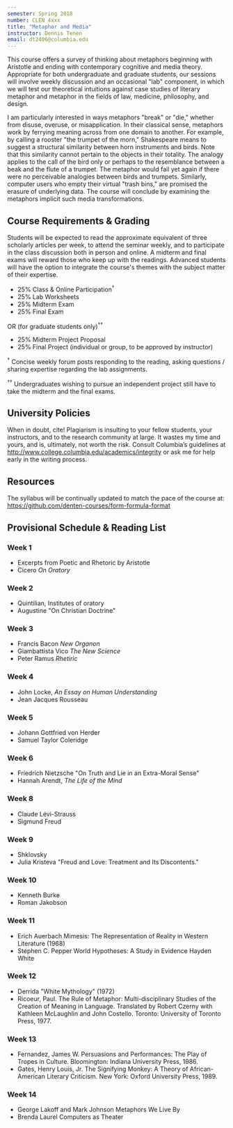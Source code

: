 ```yaml
---
semester: Spring 2018
number: CLEN 4xxx
title: "Metaphor and Media"
instructor: Dennis Tenen
email: dt2406@columbia.edu
---
```


This course offers a survey of thinking about metaphors beginning with
Aristotle and ending with contemporary cognitive and media theory. Appropriate
for both undergraduate and graduate students, our sessions will involve weekly
discussion and an occasional "lab" component, in which we will test our
theoretical intuitions against case studies of literary metaphor and metaphor
in the fields of law, medicine, philosophy, and design.

I am particularly interested in ways metaphors "break" or "die," whether from
disuse, overuse, or misapplication. In their classical sense, metaphors work
by ferrying meaning across from one domain to another. For example, by calling
a rooster "the trumpet of the morn," Shakespeare means to suggest a structural
similarity between horn instruments and birds. Note that this similarity
cannot pertain to the objects in their totality. The analogy applies to the
call of the bird only or perhaps to the resemblance between a beak and the
flute of a trumpet. The metaphor would fail yet again if there were no
perceivable analogies between birds and trumpets. Similarly, computer users
who empty their virtual "trash bins," are promised the erasure of underlying
data. The course will conclude by examining the metaphors implicit such media
transformations.

## Course Requirements & Grading

Students will be expected to read the approximate equivalent of three
scholarly articles per week, to attend the seminar weekly, and to participate
in the class discussion both in person and online. A midterm and final exams
will reward those who keep up with the readings. Advanced students will have
the option to integrate the course's themes with the subject matter of their
expertise.

- 25%     Class & Online Participation<sup>†</sup>
- 25%     Lab Worksheets
- 25%     Midterm Exam
- 25%     Final Exam

OR (for graduate students only)<sup>††</sup>

- 25%     Midterm Project Proposal
- 25%     Final Project (individual or group, to be approved by instructor)

<sup>†</sup> Concise weekly forum posts responding to the reading, asking
questions / sharing expertise regarding the lab assignments.

<sup>††</sup> Undergraduates wishing to pursue an independent project still
have to take the midterm and the final exams.

## University Policies

When in doubt, cite! Plagiarism is insulting to your fellow students, your
instructors, and to the research community at large. It wastes my time and
yours, and is, ultimately, not worth the risk. Consult Columbia’s guidelines
at <http://www.college.columbia.edu/academics/integrity> or ask me for help
early in the writing process.

## Resources

The syllabus will be continually updated to match the pace of the course at:
<https://github.com/denten-courses/form-formula-format>

## Provisional Schedule & Reading List

### Week 1

- Excerpts from Poetic and Rhetoric by Aristotle
- Cicero *On Oratory*

### Week 2

- Quintilian, Institutes of oratory
- Augustine "On Christian Doctrine"

### Week 3

- Francis Bacon *New Organon*
- Giambattista Vico *The New Science*
- Peter Ramus *Rhetiric*

### Week 4

- John Locke, *An Essay on Human Understanding*
- Jean Jacques Rousseau

### Week 5

- Johann Gottfried von Herder
- Samuel Taylor Coleridge

### Week 6

- Friedrich Nietzsche "On Truth and Lie in an Extra-Moral Sense"
- Hannah Arendt, *The Life of the Mind*

### Week 8

- Claude Lévi-Strauss
- Sigmund Freud

### Week 9

- Shklovsky
- Julia Kristeva "Freud and Love: Treatment and Its Discontents."

### Week 10

- Kenneth Burke
- Roman Jakobson

### Week 11

- Erich Auerbach Mimesis: The Representation of Reality in Western Literature
  (1968)
- Stephen C. Pepper  World Hypotheses: A Study in Evidence Hayden White

### Week 12

- Derrida "White Mythology" (1972)
- Ricoeur, Paul. The Rule of Metaphor: Multi-disciplinary Studies of the
  Creation of Meaning in Language. Translated by Robert Czerny with Kathleen
McLaughlin and John Costello. Toronto: University of Toronto Press, 1977.

### Week 13

- Fernandez, James W. Persuasions and Performances: The Play of Tropes in
  Culture. Bloomington: Indiana University Press, 1986.
- Gates, Henry Louis, Jr. The Signifying Monkey: A Theory of African-American
  Literary Criticism. New York: Oxford University Press, 1989.

### Week 14

- George Lakoff and Mark Johnson Metaphors We Live By
- Brenda Laurel Computers as Theater
